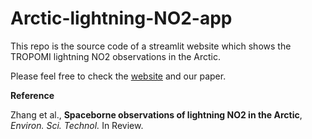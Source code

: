 # Arctic-lightning-NO2-app

This repo is the source code of a streamlit website which shows the TROPOMI lightning NO2 observations in the Arctic.

Please feel free to check the [website](https://arctic-lightning-no2.streamlit.app/) and our paper.

**Reference**

Zhang et al., **Spaceborne observations of lightning NO2 in the Arctic**, *Environ. Sci. Technol.* In Review.